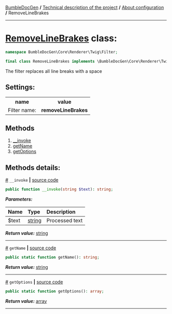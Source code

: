 [BumbleDocGen](../../README.md) **/**
[Technical description of the project](../readme.md) **/**
[About configuration](../01_configuration.md) **/**
RemoveLineBrakes

---


# [RemoveLineBrakes](https://github.com/bumble-tech/bumble-doc-gen/blob/master/src/Core/Renderer/Twig/Filter/RemoveLineBrakes.php#L10) class:

```php
namespace BumbleDocGen\Core\Renderer\Twig\Filter;

final class RemoveLineBrakes implements \BumbleDocGen\Core\Renderer\Twig\Filter\CustomFilterInterface
```
The filter replaces all line breaks with a space


<h2>Settings:</h2>

<table>
    <tr>
        <th>name</th>
        <th>value</th>
    </tr>
    <tr>
        <td>Filter name:</td>
        <td><b>removeLineBrakes</b></td>
    </tr>
</table>

## Methods

1. [__invoke](#m-invoke) 
1. [getName](#mgetname) 
1. [getOptions](#mgetoptions) 

## Methods details:

<a name="m-invoke" href="#m-invoke">#</a> `__invoke`  **|** [source code](https://github.com/bumble-tech/bumble-doc-gen/blob/master/src/Core/Renderer/Twig/Filter/RemoveLineBrakes.php#L15)
```php
public function __invoke(string $text): string;
```

***Parameters:***

| Name | Type | Description |
|:-|:-|:-|
$text | [string](https://www.php.net/manual/en/language.types.string.php) | Processed text |

***Return value:*** [string](https://www.php.net/manual/en/language.types.string.php)

---

<a name="mgetname" href="#mgetname">#</a> `getName`  **|** [source code](https://github.com/bumble-tech/bumble-doc-gen/blob/master/src/Core/Renderer/Twig/Filter/RemoveLineBrakes.php#L20)
```php
public static function getName(): string;
```

***Return value:*** [string](https://www.php.net/manual/en/language.types.string.php)

---

<a name="mgetoptions" href="#mgetoptions">#</a> `getOptions`  **|** [source code](https://github.com/bumble-tech/bumble-doc-gen/blob/master/src/Core/Renderer/Twig/Filter/RemoveLineBrakes.php#L25)
```php
public static function getOptions(): array;
```

***Return value:*** [array](https://www.php.net/manual/en/language.types.array.php)

---
